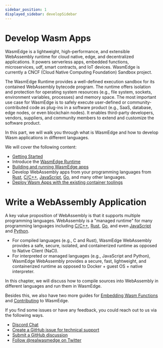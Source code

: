 ```yaml
---
sidebar_position: 1
displayed_sidebar: developSidebar
---
```


# Develop Wasm Apps

WasmEdge is a lightweight, high-performance, and extensible WebAssembly runtime for cloud native, edge, and decentralized applications. It powers serverless apps, embedded functions, microservices, udf, smart contracts, and IoT devices. WasmEdge is currently a CNCF (Cloud Native Computing Foundation) Sandbox project.

The WasmEdge Runtime provides a well-defined execution sandbox for its contained WebAssembly bytecode program. The runtime offers isolation and protection for operating system resources (e.g., file system, sockets, environment variables, processes) and memory space. The most important use case for WasmEdge is to safely execute user-defined or community-contributed code as plug-ins in a software product (e.g., SaaS, database, edge nodes, or even blockchain nodes). It enables third-party developers, vendors, suppliers, and community members to extend and customize the software product.

In this part, we will walk you through what is WasmEdge and how to develop Wasm applications in different languages.

We will cover the following content:

- [Getting Started](/category/getting-started-with-wasmEdge)
- Introduce the [WasmEdge Runtime](/category/what-is-wasmedge)
- [Building and running WasmEdge apps](/category/building-and-running-wasmedge-apps)
- Develop WebAssembly apps from your programming languages from [Rust](/category/develop-wasm-apps-in-rust), [C/C++](/category/develop-wasm-apps-in-cc), [JavaScript](/category/develop-wasm-apps-in-javascript), [Go](/category/develop-wasm-apps-in-go), and many other languages.
- [Deploy Wasm Apps with the existing container toolings](/category/deploy-wasmedge-apps-in-kubernetes)

# Write a WebAssembly Application

A key value proposition of WebAssembly is that it supports multiple programming languages. WebAssembly is a "managed runtime" for many programming languages including [C/C++](/category/develop-wasm-apps-in-cc), [Rust](/category/develop-wasm-apps-in-rust), [Go](/category/develop-wasm-apps-in-go), and even [JavaScript](/category/develop-wasm-apps-in-javascript) and [Python](/category/develop-wasm-apps-in-python).

- For compiled languages (e.g., C and Rust), WasmEdge WebAssembly provides a safe, secure, isolated, and containerized runtime as opposed to Native Client (NaCl).
- For interpreted or managed languages (e.g., JavaScript and Python), WasmEdge WebAssembly provides a secure, fast, lightweight, and containerized runtime as opposed to Docker + guest OS + native interpreter.

In this chapter, we will discuss how to compile sources into WebAssembly in different languages and run them in WasmEdge.

Besides this, we also have two more guides for [Embedding Wasm Functions](/embed/overview) and [Contributing](/contribute/overview) to WasmEdge.

If you find some issues or have any feedback, you could reach out to us via the following ways.

- [Discord Chat](https://discord.gg/U4B5sFTkFc)
- [Create a GitHub issue for technical support](https://github.com/WasmEdge/WasmEdge/issues)
- [Submit a GitHub discussion](https://github.com/WasmEdge/WasmEdge/discussions)
- [Follow @realwasmedge on Twitter](https://twitter.com/realwasmedge)
